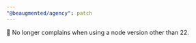 ```yaml
---
"@beaugmented/agency": patch
---
```


🐛 No longer complains when using a node version other than 22.

